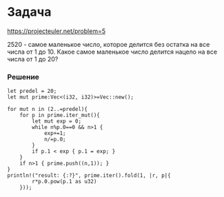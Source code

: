 # Задача
https://projecteuler.net/problem=5

2520 - самое маленькое число, которое делится без остатка на все числа от 1 до 10.
Какое самое маленькое число делится нацело на все числа от 1 до 20?
 
 ### Решение
```
let predel = 20;
let mut prime:Vec<(i32, i32)>=Vec::new();

for mut n in (2..=predel){
    for p in prime.iter_mut(){
        let mut exp = 0;
        while n%p.0==0 && n>1 {
            exp+=1;
            n/=p.0;
        }
        if p.1 < exp { p.1 = exp; }
    }
    if n>1 { prime.push((n,1)); }
}
println!("result: {:?}", prime.iter().fold(1, |r, p|{
        r*p.0.pow(p.1 as u32)
    }));
```
 ​